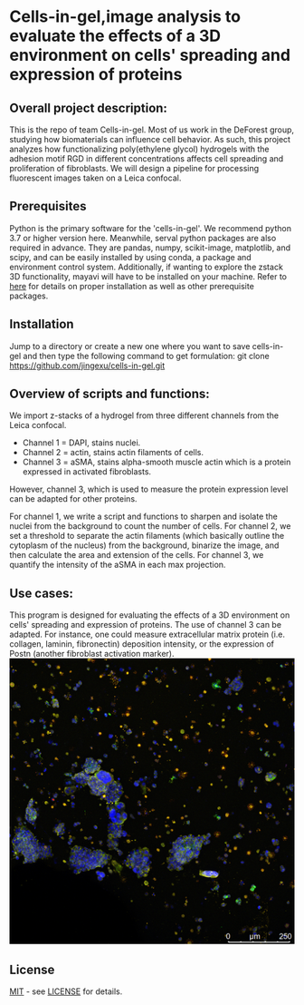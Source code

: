 # Cells-in-gel,image analysis to evaluate the effects of a 3D environment on cells' spreading and expression of proteins
## Overall project description: 
This is the repo of team Cells-in-gel. Most of us work in the DeForest group, studying how biomaterials can influence cell behavior. As such, this project analyzes how functionalizing poly(ethylene glycol) hydrogels with the adhesion motif RGD in different concentrations affects cell spreading and proliferation of fibroblasts. We will design a pipeline for processing fluorescent images taken on a Leica confocal. 


## Prerequisites
Python is the primary software for the 'cells-in-gel'. We recommend python 3.7 or higher version here. Meanwhile, serval python packages are also required in advance. They are pandas, numpy, scikit-image, matplotlib, and scipy, and can be easily installed by using conda, a package and environment control system. 
Additionally, if wanting to explore the zstack 3D functionality, mayavi will have to be installed on your machine. Refer to [here](https://docs.enthought.com/mayavi/mayavi/installation.html) for details on proper installation as well as other prerequisite packages.


## Installation
Jump to a directory or create a new one where you want to save cells-in-gel and then type the following command to get formulation:
git clone https://github.com/jingexu/cells-in-gel.git

## Overview of scripts and functions:
We import z-stacks of a hydrogel from three different channels from the Leica confocal. 
- Channel 1 = DAPI, stains nuclei. 
- Channel 2 = actin, stains actin filaments of cells. 
- Channel 3 = aSMA, stains alpha-smooth muscle actin which is a protein expressed in activated fibroblasts. 

However, channel 3, which is used to measure the protein expression level can be adapted for other proteins. 

For channel 1, we write a script and functions to sharpen and isolate the nuclei from the background to count the number of cells. For channel 2, we set a threshold to separate the actin filaments (which basically outline the cytoplasm of the nucleus) from the background, binarize the image, and then calculate the area and extension of the cells. For channel 3, we quantify the intensity of the aSMA in each max projection.

## Use cases:
This program is designed for evaluating the effects of a 3D environment on cells' spreading and expression of proteins. The use of channel 3 can be adapted. For instance, one could measure extracellular matrix protein (i.e. collagen, laminin, fibronectin) deposition intensity, or the expression of Postn (another fibroblast activation marker). 
![Fibroblasts stained for Collagen I](0.5mM_BMB_maxproj_01.tif)


## License
 [MIT](https://en.wikipedia.org/wiki/MIT_License) - see [LICENSE](https://github.com/jingexu/cells-in-gel/blob/master/LICENSE) for details.
